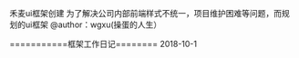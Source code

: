 禾麦ui框架创建
为了解决公司内部前端样式不统一，项目维护困难等问题，而规划的ui框架
@author：wgxu(操蛋的人生）

===========框架工作日记========
2018-10-1

